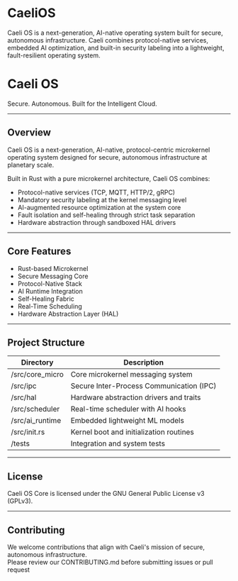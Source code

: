 # CaeliOS
Caeli OS is a next-generation, AI-native operating system built for secure, autonomous infrastructure. Caeli combines protocol-native services, embedded AI optimization, and built-in security labeling into a lightweight, fault-resilient operating system. 
# Caeli OS

Secure. Autonomous. Built for the Intelligent Cloud.

---

## Overview

Caeli OS is a next-generation, AI-native, protocol-centric microkernel operating system designed for secure, autonomous infrastructure at planetary scale.

Built in Rust with a pure microkernel architecture, Caeli OS combines:

- Protocol-native services (TCP, MQTT, HTTP/2, gRPC)
- Mandatory security labeling at the kernel messaging level
- AI-augmented resource optimization at the system core
- Fault isolation and self-healing through strict task separation
- Hardware abstraction through sandboxed HAL drivers

---

## Core Features

- Rust-based Microkernel
- Secure Messaging Core
- Protocol-Native Stack
- AI Runtime Integration
- Self-Healing Fabric
- Real-Time Scheduling
- Hardware Abstraction Layer (HAL)

---

## Project Structure

| Directory        | Description |
|------------------|-------------|
| /src/core_micro  | Core microkernel messaging system |
| /src/ipc         | Secure Inter-Process Communication (IPC) |
| /src/hal         | Hardware abstraction drivers and traits |
| /src/scheduler   | Real-time scheduler with AI hooks |
| /src/ai_runtime  | Embedded lightweight ML models |
| /src/init.rs     | Kernel boot and initialization routines |
| /tests           | Integration and system tests |

---

## License

Caeli OS Core is licensed under the GNU General Public License v3 (GPLv3).

---

## Contributing

We welcome contributions that align with Caeli's mission of secure, autonomous infrastructure.  
Please review our CONTRIBUTING.md before submitting issues or pull request
